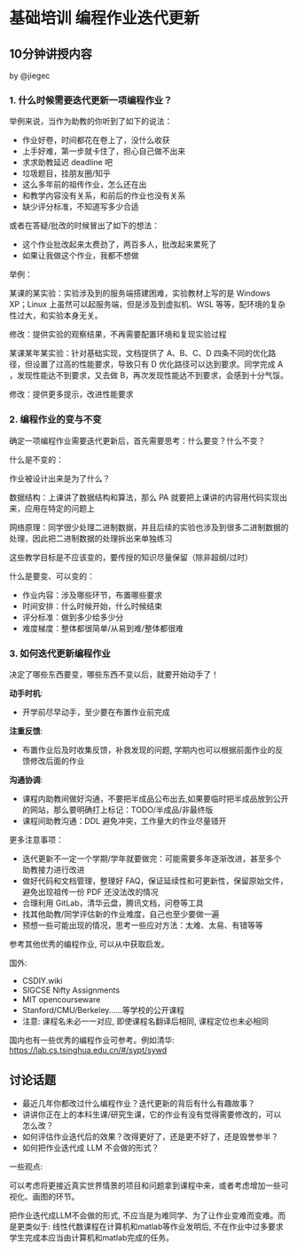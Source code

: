 # 基础培训 编程作业迭代更新

## 10分钟讲授内容

by @jiegec

### 1. 什么时候需要迭代更新一项编程作业？

举例来说，当作为助教的你听到了如下的说法：

- 作业好卷，时间都花在卷上了，没什么收获
- 上手好难，第一步就卡住了，担心自己做不出来
- 求求助教延迟 deadline 吧
- 垃圾题目，挂朋友圈/知乎
- 这么多年前的祖传作业，怎么还在出
- 和教学内容没有关系，和前后的作业也没有关系
- 缺少评分标准，不知道写多少合适

或者在答疑/批改的时候冒出了如下的想法：

- 这个作业批改起来太费劲了，两百多人，批改起来累死了
- 如果让我做这个作业，我都不想做

举例：

某课的某实验：实验涉及到的服务端搭建困难，实验教材上写的是 Windows XP；Linux 上虽然可以起服务端，但是涉及到虚拟机、WSL 等等，配环境的复杂性过大，和实验本身无关。

修改：提供实验的观察结果，不再需要配置环境和复现实验过程

某课某年某实验：针对基础实现，文档提供了 A、B、C、D 四条不同的优化路径，但设置了过高的性能要求，导致只有 D 优化路径可以达到要求。同学完成 A ，发现性能达不到要求，又去做 B，再次发现性能达不到要求，会感到十分气馁。

修改：提供更多提示，改进性能要求

### 2. 编程作业的变与不变

确定一项编程作业需要迭代更新后，首先需要思考：什么要变？什么不变？

什么是不变的：

作业被设计出来是为了什么？

数据结构：上课讲了数据结构和算法，那么 PA 就要把上课讲的内容用代码实现出来，应用在特定的问题上

网络原理：同学很少处理二进制数据，并且后续的实验也涉及到很多二进制数据的处理，因此把二进制数据的处理拆出来单独练习

这些教学目标是不应该变的，要传授的知识尽量保留（除非超纲/过时）

什么是要变、可以变的：

- 作业内容：涉及哪些环节，布置哪些要求
- 时间安排：什么时候开始，什么时候结束
- 评分标准：做到多少给多少分
- 难度梯度：整体都很简单/从易到难/整体都很难


### 3. 如何迭代更新编程作业

决定了哪些东西要变，哪些东西不变以后，就要开始动手了！

**动手时机**: 

- 开学前尽早动手，至少要在布置作业前完成

**注重反馈**: 

- 布置作业后及时收集反馈，补救发现的问题, 学期内也可以根据前面作业的反馈修改后面的作业

**沟通协调**: 

- 课程内助教间做好沟通，不要把半成品公布出去,如果要临时把半成品放到公开的网站，那么要明确打上标记：TODO/半成品/非最终版
- 课程间助教沟通：DDL 避免冲突，工作量大的作业尽量错开

更多注意事项：

- 迭代更新不一定一个学期/学年就要做完：可能需要多年逐渐改进，甚至多个助教接力进行改进
- 做好代码和文档管理，整理好 FAQ，保证延续性和可更新性，保留原始文件，避免出现祖传一份 PDF 还没法改的情况
- 合理利用 GitLab，清华云盘，腾讯文档，问卷等工具
- 找其他助教/同学评估新的作业难度，自己也至少要做一遍
- 预想一些可能出现的情况，思考一些应对方法：太难、太易、有错等等

参考其他优秀的编程作业, 可以从中获取启发。

国外:

- CSDIY.wiki
- SIGCSE Nifty Assignments
- MIT opencourseware
- Stanford/CMU/Berkeley......等学校的公开课程
- 注意: 课程名未必一一对应, 即使课程名翻译后相同, 课程定位也未必相同

国内也有一些优秀的编程作业可参考。例如清华: https://lab.cs.tsinghua.edu.cn/#/sypt/sywd 

## 讨论话题

- 最近几年你都改过什么编程作业？迭代更新的背后有什么有趣故事？
- 讲讲你正在上的本科生课/研究生课，它的作业有没有觉得需要修改的，可以怎么改？
- 如何评估作业迭代后的效果？改得更好了，还是更不好了，还是毁誉参半？
- 如何把作业迭代成 LLM 不会做的形式？

一些观点: 

可以考虑将更接近真实世界情景的项目和问题拿到课程中来，或者考虑增加一些可视化、画图的环节。

把作业迭代成LLM不会做的形式, 不应当是为难同学、为了让作业变难而变难。而是更类似于: 线性代数课程在计算机和matlab等作业发明后, 不在作业中过多要求学生完成本应当由计算机和matlab完成的任务。

